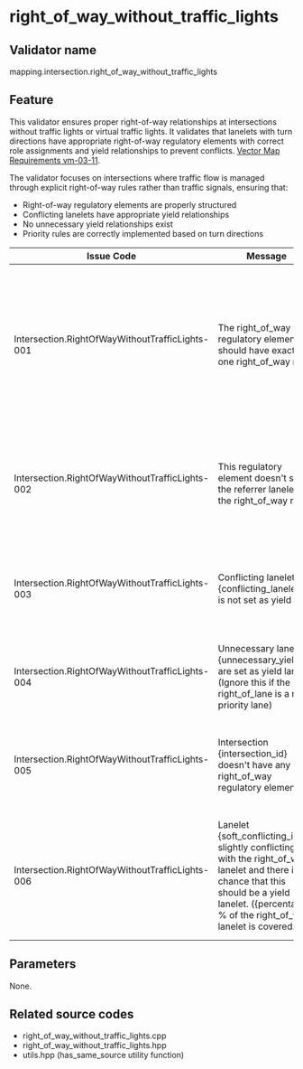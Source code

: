 # right_of_way_without_traffic_lights

## Validator name

mapping.intersection.right_of_way_without_traffic_lights

## Feature

This validator ensures proper right-of-way relationships at intersections without traffic lights or virtual traffic lights. It validates that lanelets with turn directions have appropriate right-of-way regulatory elements with correct role assignments and yield relationships to prevent conflicts.
[Vector Map Requirements vm-03-11](https://docs.pilot.auto/en/reference-design/common/map-requirements/vector-map-requirements/category_intersection#vm-03-11-right-of-way-without-signal).

The validator focuses on intersections where traffic flow is managed through explicit right-of-way rules rather than traffic signals, ensuring that:

- Right-of-way regulatory elements are properly structured
- Conflicting lanelets have appropriate yield relationships
- No unnecessary yield relationships exist
- Priority rules are correctly implemented based on turn directions

| Issue Code                                      | Message                                                                                                                                                                                                 | Severity | Primitive          | Description                                                                                                               | Approach                                                                                                                             |
| ----------------------------------------------- | ------------------------------------------------------------------------------------------------------------------------------------------------------------------------------------------------------- | -------- | ------------------ | ------------------------------------------------------------------------------------------------------------------------- | ------------------------------------------------------------------------------------------------------------------------------------ |
| Intersection.RightOfWayWithoutTrafficLights-001 | The right_of_way regulatory element should have exactly one right_of_way role.                                                                                                                          | Error    | RegulatoryElement  | Right-of-way regulatory elements must have exactly one lanelet assigned to the RightOfWay role to clearly define priority | Check that right_of_way_lanelets.size() == 1                                                                                         |
| Intersection.RightOfWayWithoutTrafficLights-002 | This regulatory element doesn't set the referrer lanelet as the right_of_way role.                                                                                                                      | Error    | RegulatoryElement  | The lanelet referencing the regulatory element must be assigned to the RightOfWay role                                    | Verify lanelet.id() matches one of the RightOfWay role lanelets                                                                      |
| Intersection.RightOfWayWithoutTrafficLights-003 | Conflicting lanelet {conflicting_lanelet_id} is not set as yield role.                                                                                                                                  | Error    | RegulatoryElement  | Lanelets that conflict with higher-priority traffic must have yield relationships defined                                 | Check that all required conflicting lanelets are in Yield role                                                                       |
| Intersection.RightOfWayWithoutTrafficLights-004 | Unnecessary lanelets {unnecessary_yield_to} are set as yield lanes. (Ignore this if the right_of_lane is a non-priority lane)                                                                           | Warning  | RegulatoryElement  | Yield relationships should only exist for actual conflicting lanelets                                                     | Verify yield relationships correspond to actual conflicts                                                                            |
| Intersection.RightOfWayWithoutTrafficLights-005 | Intersection {intersection_id} doesn't have any right_of_way regulatory element.                                                                                                                        | Error    | Polygon            | Any intersection must have at least one right_of_way regulatory element somewhere.                                        | Check the relations between lanelets inside that intersection_area and define a proper right_of_way regulatory element.              |
| Intersection.RightOfWayWithoutTrafficLights-006 | Lanelet {soft_conflicting_id} is slightly conflicting with the right_of_way lanelet and there is a chance that this should be a yield lanelet. ({percentage} % of the right_of_way lanelet is covered.) | info     | Regulatory Element | The specified lanelet has a slight chance that it should be set as a yield lanelet for this regulatory element.           | Check whether the specified lanelet should be a yield lanelet or not. If it is, add it as a yield lanelet to the regulatory element. |

## Parameters

None.

## Related source codes

- right_of_way_without_traffic_lights.cpp
- right_of_way_without_traffic_lights.hpp
- utils.hpp (has_same_source utility function)
